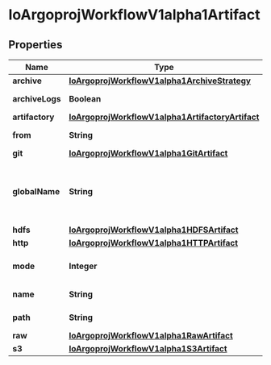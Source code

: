 
# IoArgoprojWorkflowV1alpha1Artifact

## Properties
Name | Type | Description | Notes
------------ | ------------- | ------------- | -------------
**archive** | [**IoArgoprojWorkflowV1alpha1ArchiveStrategy**](IoArgoprojWorkflowV1alpha1ArchiveStrategy.md) |  |  [optional]
**archiveLogs** | **Boolean** | ArchiveLogs indicates if the container logs should be archived |  [optional]
**artifactory** | [**IoArgoprojWorkflowV1alpha1ArtifactoryArtifact**](IoArgoprojWorkflowV1alpha1ArtifactoryArtifact.md) |  |  [optional]
**from** | **String** | From allows an artifact to reference an artifact from a previous step |  [optional]
**git** | [**IoArgoprojWorkflowV1alpha1GitArtifact**](IoArgoprojWorkflowV1alpha1GitArtifact.md) |  |  [optional]
**globalName** | **String** | GlobalName exports an output artifact to the global scope, making it available as &#39;{{workflow.outputs.artifacts.XXXX}} and in workflow.status.outputs.artifacts |  [optional]
**hdfs** | [**IoArgoprojWorkflowV1alpha1HDFSArtifact**](IoArgoprojWorkflowV1alpha1HDFSArtifact.md) |  |  [optional]
**http** | [**IoArgoprojWorkflowV1alpha1HTTPArtifact**](IoArgoprojWorkflowV1alpha1HTTPArtifact.md) |  |  [optional]
**mode** | **Integer** | mode bits to use on this file, must be a value between 0 and 0777 set when loading input artifacts. |  [optional]
**name** | **String** | name of the artifact. must be unique within a template&#39;s inputs/outputs. | 
**path** | **String** | Path is the container path to the artifact |  [optional]
**raw** | [**IoArgoprojWorkflowV1alpha1RawArtifact**](IoArgoprojWorkflowV1alpha1RawArtifact.md) |  |  [optional]
**s3** | [**IoArgoprojWorkflowV1alpha1S3Artifact**](IoArgoprojWorkflowV1alpha1S3Artifact.md) |  |  [optional]



